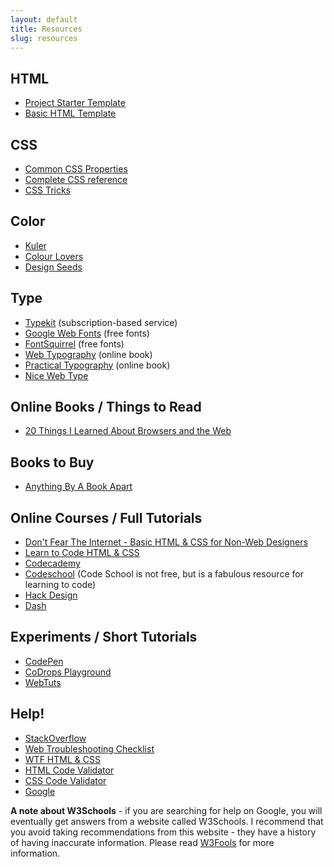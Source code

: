```yaml
---
layout: default
title: Resources
slug: resources
---
```


## HTML
- [Project Starter Template](https://github.com/com372-14/project-template)
- [Basic HTML Template](https://github.com/com372-14/page-template)

## CSS

- [Common CSS Properties](http://www.openbookproject.net/tutorials/getdown/css/resources/lesson1/css_properties.html)
- [Complete CSS reference](https://developer.mozilla.org/en-US/docs/Web/CSS/Reference) 
- [CSS Tricks](http://css-tricks.com/)

## Color

- [Kuler](http://kuler.adobe.com)
- [Colour Lovers](http://colourlovers.com)
- [Design Seeds](http://design-seeds.com/)

## Type

- [Typekit](https://typekit.com/) (subscription-based service)
- [Google Web Fonts](https://www.google.com/fonts) (free fonts)
- [FontSquirrel](http://www.fontsquirrel.com/) (free fonts)
- [Web Typography](http://webtypography.net/) (online book)
- [Practical Typography](http://practicaltypography.com/) (online book)
- [Nice Web Type](http://nicewebtype.com/)

## Online Books / Things to Read

- [20 Things I Learned About Browsers and the Web](http://www.20thingsilearned.com/en-US/home)

## Books to Buy

- [Anything By A Book Apart](http://www.abookapart.com/)

## Online Courses / Full Tutorials

- [Don't Fear The Internet - Basic HTML & CSS for Non-Web Designers](http://www.dontfeartheinternet.com/)
- [Learn to Code HTML & CSS](http://learn.shayhowe.com/html-css/)
- [Codecademy](http://www.codecademy.com/)
- [Codeschool](https://www.codeschool.com/) (Code School is not free, but is a fabulous resource for learning to code)
- [Hack Design](https://hackdesign.org/lessons)
- [Dash](https://dash.generalassemb.ly/)

## Experiments / Short Tutorials

- [CodePen](http://codepen.io/)
- [CoDrops Playground](http://tympanus.net/codrops/category/playground/)
- [WebTuts](http://webdesign.tutsplus.com/categories/htmlcss)

## Help!

- [StackOverflow](http://www.stackoverflow.com)
- [Web Troubleshooting Checklist](http://webdesign.about.com/od/testing/qt/debug_checklist.htm)
- [WTF HTML & CSS](http://wtfhtmlcss.com/)
- [HTML Code Validator](http://validator.w3.org/)
- [CSS Code Validator](http://jigsaw.w3.org/css-validator/)
- [Google](http://www.google.com)

**A note about W3Schools** - if you are searching for help on Google, you will eventually get answers from a website called W3Schools.  I recommend that you avoid taking recommendations from this website - they have a history of having inaccurate information.  Please read [W3Fools](http://www.w3fools.com/) for more information.